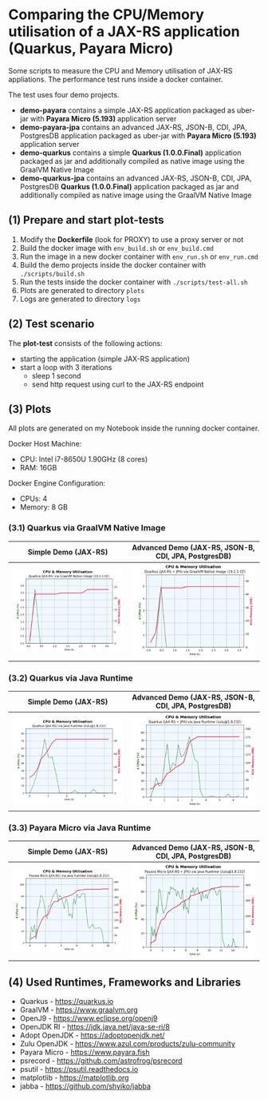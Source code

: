 # Comparing the CPU/Memory utilisation of a JAX-RS application (Quarkus, Payara Micro)

Some scripts to measure the CPU and Memory utilisation of JAX-RS appliations.
The performance test runs inside a docker container.

The test uses four demo projects.

* **demo-payara** contains a simple JAX-RS application packaged as uber-jar with **Payara Micro (5.193)** application server
* **demo-payara-jpa** contains an advanced JAX-RS, JSON-B, CDI, JPA, PostgresDB application packaged as uber-jar with **Payara Micro (5.193)** application server
* **demo-quarkus** contains a simple **Quarkus (1.0.0.Final)** application packaged as jar and additionally compiled as native image using the GraalVM Native Image
* **demo-quarkus-jpa** contains an advanced JAX-RS, JSON-B, CDI, JPA, PostgresDB **Quarkus (1.0.0.Final)** application packaged as jar and additionally compiled as native image using the GraalVM Native Image

## **(1) Prepare and start plot-tests**

1) Modify the **Dockerfile** (look for PROXY) to use a proxy server or not
2) Build the docker image with ```env_build.sh``` or ```env_build.cmd```
3) Run the image in a new docker container with ```env_run.sh``` or ```env_run.cmd```
4) Build the demo projects inside the docker container with ```./scripts/build.sh```
5) Run the tests inside the docker container with ```./scripts/test-all.sh```
6) Plots are generated to directory ```plots```
7) Logs are generated to directory ```logs```

## **(2) Test scenario**

The **plot-test** consists of the following actions:

* starting the application (simple JAX-RS application)
* start a loop with 3 iterations
  * sleep 1 second
  * send http request using curl to the JAX-RS endpoint

## **(3) Plots**

All plots are generated on my Notebook inside the running docker container.

Docker Host Machine:

* CPU: Intel i7-8650U 1.90GHz (8 cores)
* RAM: 16GB

Docker Engine Configuration:

* CPUs: 4
* Memory: 8 GB

### **(3.1) Quarkus via GraalVM Native Image**

| Simple Demo (JAX-RS)                 | Advanced Demo (JAX-RS, JSON-B, CDI, JPA, PostgresDB) |
| ------------------------------------ | ---------------------------------------------------- |
| ![](plots/quarkus-native-simple_1.0.1.Final.png) | ![](plots/quarkus-native-advanced_1.0.1.Final.png)               |

### **(3.2) Quarkus via Java Runtime**

|                   Simple Demo (JAX-RS)                    | Advanced Demo (JAX-RS, JSON-B, CDI, JPA, PostgresDB)        |
| --------------------------------------------------------- | ----------------------------------------------------------- |
| ![](plots/quarkus-java-simple-zulu@1.8.232.png)           | ![](plots/quarkus-java-advanced-zulu@1.8.232.png)           |

### **(3.3) Payara Micro via Java Runtime**

| Simple Demo (JAX-RS)                                      | Advanced Demo (JAX-RS, JSON-B, CDI, JPA, PostgresDB)        |
| --------------------------------------------------------- | ----------------------------------------------------------- |
| ![](plots/payara-micro-simple-zulu@1.8.232.png)           | ![](plots/payara-micro-advanced-zulu@1.8.232.png)           |

## **(4) Used Runtimes, Frameworks and Libraries**

* Quarkus - <https://quarkus.io>
* GraalVM - <https://www.graalvm.org>
* OpenJ9 - <https://www.eclipse.org/openj9>
* OpenJDK RI - <https://jdk.java.net/java-se-ri/8>
* Adopt OpenJDK - <https://adoptopenjdk.net/>
* Zulu OpenJDK - <https://www.azul.com/products/zulu-community>
* Payara Micro - <https://www.payara.fish>
* psrecord - <https://github.com/astrofrog/psrecord>
* psutil - <https://psutil.readthedocs.io>
* matplotlib - <https://matplotlib.org>
* jabba - <https://github.com/shyiko/jabba>
